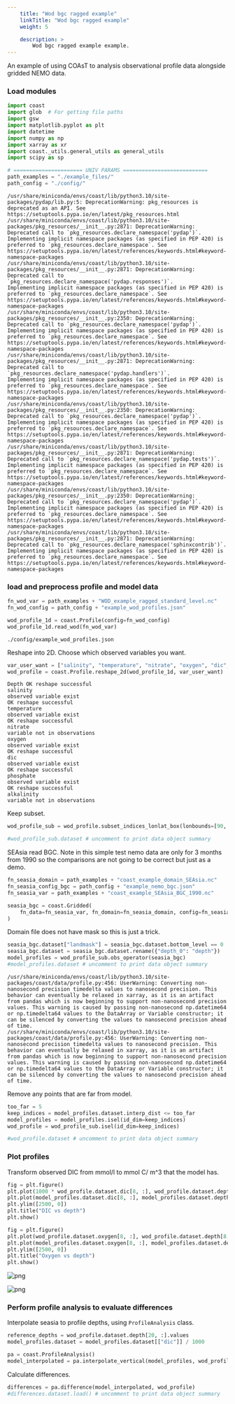 ```yaml
---
    title: "Wod bgc ragged example"
    linkTitle: "Wod bgc ragged example"
    weight: 5

    description: >
        Wod bgc ragged example example.
---
```

An example of using COAsT to analysis observational profile data alongside gridded NEMO data. 

### Load modules


```python
import coast
import glob  # For getting file paths
import gsw
import matplotlib.pyplot as plt
import datetime
import numpy as np
import xarray as xr
import coast._utils.general_utils as general_utils
import scipy as sp

# ====================== UNIV PARAMS ===========================
path_examples = "./example_files/"
path_config = "./config/"
```

    /usr/share/miniconda/envs/coast/lib/python3.10/site-packages/pydap/lib.py:5: DeprecationWarning: pkg_resources is deprecated as an API. See https://setuptools.pypa.io/en/latest/pkg_resources.html
    /usr/share/miniconda/envs/coast/lib/python3.10/site-packages/pkg_resources/__init__.py:2871: DeprecationWarning: Deprecated call to `pkg_resources.declare_namespace('pydap')`.
    Implementing implicit namespace packages (as specified in PEP 420) is preferred to `pkg_resources.declare_namespace`. See https://setuptools.pypa.io/en/latest/references/keywords.html#keyword-namespace-packages
    /usr/share/miniconda/envs/coast/lib/python3.10/site-packages/pkg_resources/__init__.py:2871: DeprecationWarning: Deprecated call to `pkg_resources.declare_namespace('pydap.responses')`.
    Implementing implicit namespace packages (as specified in PEP 420) is preferred to `pkg_resources.declare_namespace`. See https://setuptools.pypa.io/en/latest/references/keywords.html#keyword-namespace-packages
    /usr/share/miniconda/envs/coast/lib/python3.10/site-packages/pkg_resources/__init__.py:2350: DeprecationWarning: Deprecated call to `pkg_resources.declare_namespace('pydap')`.
    Implementing implicit namespace packages (as specified in PEP 420) is preferred to `pkg_resources.declare_namespace`. See https://setuptools.pypa.io/en/latest/references/keywords.html#keyword-namespace-packages
    /usr/share/miniconda/envs/coast/lib/python3.10/site-packages/pkg_resources/__init__.py:2871: DeprecationWarning: Deprecated call to `pkg_resources.declare_namespace('pydap.handlers')`.
    Implementing implicit namespace packages (as specified in PEP 420) is preferred to `pkg_resources.declare_namespace`. See https://setuptools.pypa.io/en/latest/references/keywords.html#keyword-namespace-packages
    /usr/share/miniconda/envs/coast/lib/python3.10/site-packages/pkg_resources/__init__.py:2350: DeprecationWarning: Deprecated call to `pkg_resources.declare_namespace('pydap')`.
    Implementing implicit namespace packages (as specified in PEP 420) is preferred to `pkg_resources.declare_namespace`. See https://setuptools.pypa.io/en/latest/references/keywords.html#keyword-namespace-packages
    /usr/share/miniconda/envs/coast/lib/python3.10/site-packages/pkg_resources/__init__.py:2871: DeprecationWarning: Deprecated call to `pkg_resources.declare_namespace('pydap.tests')`.
    Implementing implicit namespace packages (as specified in PEP 420) is preferred to `pkg_resources.declare_namespace`. See https://setuptools.pypa.io/en/latest/references/keywords.html#keyword-namespace-packages
    /usr/share/miniconda/envs/coast/lib/python3.10/site-packages/pkg_resources/__init__.py:2350: DeprecationWarning: Deprecated call to `pkg_resources.declare_namespace('pydap')`.
    Implementing implicit namespace packages (as specified in PEP 420) is preferred to `pkg_resources.declare_namespace`. See https://setuptools.pypa.io/en/latest/references/keywords.html#keyword-namespace-packages
    /usr/share/miniconda/envs/coast/lib/python3.10/site-packages/pkg_resources/__init__.py:2871: DeprecationWarning: Deprecated call to `pkg_resources.declare_namespace('sphinxcontrib')`.
    Implementing implicit namespace packages (as specified in PEP 420) is preferred to `pkg_resources.declare_namespace`. See https://setuptools.pypa.io/en/latest/references/keywords.html#keyword-namespace-packages


### load and preprocess profile and model data


```python
fn_wod_var = path_examples + "WOD_example_ragged_standard_level.nc"
fn_wod_config = path_config + "example_wod_profiles.json"

wod_profile_1d = coast.Profile(config=fn_wod_config)
wod_profile_1d.read_wod(fn_wod_var)
```

    ./config/example_wod_profiles.json


Reshape into 2D.
Choose which observed variables you want.


```python
var_user_want = ["salinity", "temperature", "nitrate", "oxygen", "dic", "phosphate", "alkalinity"]
wod_profile = coast.Profile.reshape_2d(wod_profile_1d, var_user_want)
```

    Depth OK reshape successful
    salinity
    observed variable exist
    OK reshape successful
    temperature
    observed variable exist
    OK reshape successful
    nitrate
    variable not in observations
    oxygen
    observed variable exist
    OK reshape successful
    dic
    observed variable exist
    OK reshape successful
    phosphate
    observed variable exist
    OK reshape successful
    alkalinity
    variable not in observations


Keep subset.


```python
wod_profile_sub = wod_profile.subset_indices_lonlat_box(lonbounds=[90, 120], latbounds=[-5, 5])

```


```python
#wod_profile_sub.dataset # uncomment to print data object summary
```

SEAsia read BGC.
Note in this simple test nemo data are only for 3 months from 1990 so the comparisons are not going to be correct but just as a demo.


```python
fn_seasia_domain = path_examples + "coast_example_domain_SEAsia.nc"
fn_seasia_config_bgc = path_config + "example_nemo_bgc.json"
fn_seasia_var = path_examples + "coast_example_SEAsia_BGC_1990.nc"

seasia_bgc = coast.Gridded(
    fn_data=fn_seasia_var, fn_domain=fn_seasia_domain, config=fn_seasia_config_bgc, multiple=True
)
```

Domain file does not have mask so this is just a trick.


```python
seasia_bgc.dataset["landmask"] = seasia_bgc.dataset.bottom_level == 0
seasia_bgc.dataset = seasia_bgc.dataset.rename({"depth_0": "depth"})
model_profiles = wod_profile_sub.obs_operator(seasia_bgc)
#model_profiles.dataset # uncomment to print data object summary
```

    /usr/share/miniconda/envs/coast/lib/python3.10/site-packages/coast/data/profile.py:456: UserWarning: Converting non-nanosecond precision timedelta values to nanosecond precision. This behavior can eventually be relaxed in xarray, as it is an artifact from pandas which is now beginning to support non-nanosecond precision values. This warning is caused by passing non-nanosecond np.datetime64 or np.timedelta64 values to the DataArray or Variable constructor; it can be silenced by converting the values to nanosecond precision ahead of time.
    /usr/share/miniconda/envs/coast/lib/python3.10/site-packages/coast/data/profile.py:456: UserWarning: Converting non-nanosecond precision timedelta values to nanosecond precision. This behavior can eventually be relaxed in xarray, as it is an artifact from pandas which is now beginning to support non-nanosecond precision values. This warning is caused by passing non-nanosecond np.datetime64 or np.timedelta64 values to the DataArray or Variable constructor; it can be silenced by converting the values to nanosecond precision ahead of time.


Remove any points that are far from model.


```python
too_far = 5
keep_indices = model_profiles.dataset.interp_dist <= too_far
model_profiles = model_profiles.isel(id_dim=keep_indices)
wod_profile = wod_profile_sub.isel(id_dim=keep_indices)
```


```python
#wod_profile.dataset # uncomment to print data object summary
```

### Plot profiles
Transform observed DIC from mmol/l to mmol C/ m^3 that the model has.


```python
fig = plt.figure()
plt.plot(1000 * wod_profile.dataset.dic[8, :], wod_profile.dataset.depth[8, :], linestyle="", marker="o")
plt.plot(model_profiles.dataset.dic[8, :], model_profiles.dataset.depth[:, 8], linestyle="", marker="o")
plt.ylim([2500, 0])
plt.title("DIC vs depth")
plt.show()

fig = plt.figure()
plt.plot(wod_profile.dataset.oxygen[8, :], wod_profile.dataset.depth[8, :], linestyle="", marker="o")
plt.plot(model_profiles.dataset.oxygen[8, :], model_profiles.dataset.depth[:, 8], linestyle="", marker="o")
plt.ylim([2500, 0])
plt.title("Oxygen vs depth")
plt.show()
```


    
![png](/COAsT/wod_bgc_ragged_example_files/wod_bgc_ragged_example_17_0.png)
    



    
![png](/COAsT/wod_bgc_ragged_example_files/wod_bgc_ragged_example_17_1.png)
    


### Perform profile analysis to evaluate differences
Interpolate seasia to profile depths, using `ProfileAnalysis` class.


```python
reference_depths = wod_profile.dataset.depth[20, :].values
model_profiles.dataset = model_profiles.dataset[["dic"]] / 1000

pa = coast.ProfileAnalysis()
model_interpolated = pa.interpolate_vertical(model_profiles, wod_profile)
```

Calculate differences.


```python
differences = pa.difference(model_interpolated, wod_profile)
#differences.dataset.load() # uncomment to print data object summary
```


```python

```

